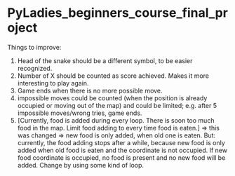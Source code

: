 # PyLadies_beginners_course_final_project

Things to improve:
1. Head of the snake should be a different symbol, to be easier recognized.
2. Number of X should be counted as score achieved. Makes it more interesting to play again.
3. Game ends when there is no more possible move.
4. impossible moves could be counted (when the position is already occupied or moving out of the map) and could be limited; 
    e.g. after 5 impossible moves/wrong tries, game ends.
6. [Currently, food is added during every loop. There is soon too much food in the map. Limit food adding to every time food is eaten.]
    => this was changed => new food is only added, when old one is eaten. But: currently, the food adding stops after a while, because new food is only added when old food is eaten and the coordinate is not occupied. If new food coordinate is occupied, no food is present and no new food will be added. Change by using some kind of loop.

